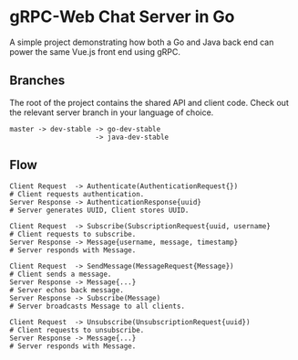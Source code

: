# gRPC-Web Chat Server in Go
A simple project demonstrating how both a Go and Java back end can power the same Vue.js front end using gRPC.

## Branches
The root of the project contains the shared API and client code. Check out the relevant server branch in your language of choice. 
```
master -> dev-stable -> go-dev-stable
                     -> java-dev-stable
```


## Flow

```
Client Request  -> Authenticate(AuthenticationRequest{})                # Client requests authentication.
Server Response -> AuthenticationResponse{uuid}                         # Server generates UUID, Client stores UUID.
    
Client Request  -> Subscribe(SubscriptionRequest{uuid, username}        # Client requests to subscribe.
Server Response -> Message{username, message, timestamp}                # Server responds with Message.

Client Request  -> SendMessage(MessageRequest{Message})                 # Client sends a message.
Server Response -> Message{...}                                         # Server echos back message.
Server Response -> Subscribe(Message)                                   # Server broadcasts Message to all clients.

Client Request  -> Unsubscribe(UnsubscriptionRequest{uuid})             # Client requests to unsubscribe.
Server Response -> Message{...}                                         # Server responds with Message.   
```
